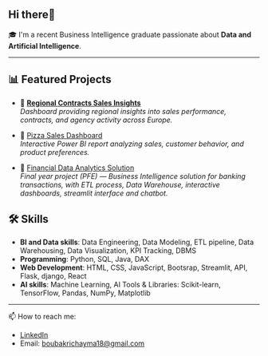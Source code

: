 ## Hi there👋

🎓 I'm a recent Business Intelligence graduate passionate about **Data and Artificial Intelligence**.  

---
## 📊 Featured Projects
- 🏢 [**Regional Contracts Sales Insights**](https://github.com/Chaima-Bk/powerbi-dashboards)  
  *Dashboard providing regional insights into sales performance, contracts, and agency activity across Europe.*

- 🍕 [Pizza Sales Dashboard](https://github.com/Chaima-Bk/powerbi-dashboards)  
  *Interactive Power BI report analyzing sales, customer behavior, and product preferences.*  

- 💼 [Financial Data Analytics Solution](https://github.com/Chaima-Bk/Financial-data-analytics-solution)  
  *Final year project (PFE) — Business Intelligence solution for banking transactions, with ETL process, Data Warehouse, interactive dashboards, streamlit interface and chatbot.*

## 🛠️ Skills
- **BI and Data skills**: Data Engineering, Data Modeling, ETL pipeline, Data Warehousing, Data Visualization, KPI Tracking, DBMS   
- **Programming**: Python, SQL, Java, DAX
- **Web Development**: HTML, CSS, JavaScript, Bootsrap, Streamlit, API, Flask, django, React  
- **AI skills**: Machine Learning, AI Tools & Libraries: Scikit-learn, TensorFlow, Pandas, NumPy, Matplotlib  

---

📫 How to reach me:  
- [LinkedIn](https://www.linkedin.com/in/chayma-boubakri/)
- Email: boubakrichayma18@gmail.com  
